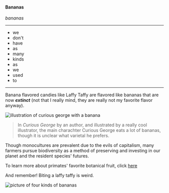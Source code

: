 #### Bananas
_bananas_
* * *

* we
* don't
* have
* as
* many
* kinds
* as
* we 
* used
* to
* * *

Banana flavored candies like Laffy Taffy are flavored like bananas that are now _**extinct**_ \(not that I really mind, they are really not my favorite flavor anyway\).  




![illustration of curious george with a banana](https://upload.wikimedia.org/wikipedia/en/d/d8/Curious_George.png)
>In *Curious George* by an author, and illustrated by a really cool illustrator, the main charachter Curious George eats a lot of bananas, though it is unclear what varietal he prefers.

Though monocultures are prevalent due to the evils of capitalism, many farmers pursue biodiversity as a method of preserving and investing in our planet and the resident species' futures.  

To learn more about primates' favorite botanical fruit, click [here](https://en.wikipedia.org/wiki/Banana)

And remember! Biting a laffy taffy is weird.

![picture of four kinds of bananas](https://upload.wikimedia.org/wikipedia/commons/thumb/d/de/Bananavarieties.jpg/220px-Bananavarieties.jpg)
